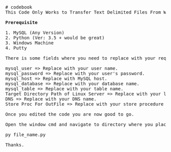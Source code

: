 <pre>

# codebook
This Code Only Works to Transfer Text Delimited Files From Windows Machine to Linux Machine, However little customization could be great to make this code to work for any platform.

<b>Prerequisite</b>
  
1. MySQL (Any Version)
2. Python (Ver: 3.5 + would be great)
3. Windows Machine
4. Putty

There is some fields where you need to replace with your required details.

mysql_user => Replace with your user name.
mysql_password => Replace with your user's password.
mysql_host => Replace with MySQL host.
mysql_database => Replace with your database name.
mysql_table => Replace with your table name.
Target Directory Path of Linux Server => Replace with your linux server direcorty path where you want to place the meta files.
DNS => Replace with your DNS name.
Store Proc For OutFile => Replace with your store procedure for outfile.

Once you edited the code you are now good to go.

Open the window cmd and navigate to directory where you placed the code.

py file_name.py

Thanks.
</pre>
